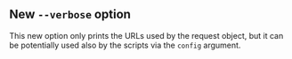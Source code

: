 ## New `--verbose` option

This new option only prints the URLs used by the request object, but it can be potentially used also by the scripts via the `config` argument.

